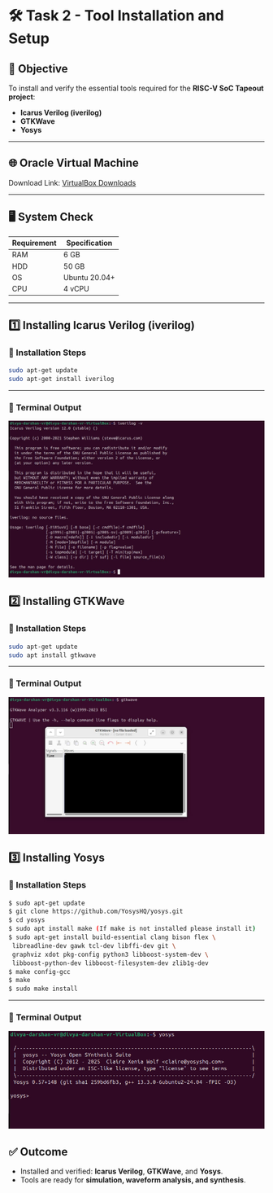 # 🛠️ Task 2 - Tool Installation and Setup  

## 🎯 Objective  
To install and verify the essential tools required for the **RISC-V SoC Tapeout project**:  
- **Icarus Verilog (iverilog)**  
- **GTKWave**  
- **Yosys**  

---


## 🌐 Oracle Virtual Machine  
Download Link: [VirtualBox Downloads](https://www.virtualbox.org/wiki/Downloads)  

---

## 🖥️ System Check  

| **Requirement** | **Specification** |
|------------------|--------------------|
| RAM              | 6 GB              |
| HDD              | 50 GB             |
| OS               | Ubuntu 20.04+     |
| CPU              | 4 vCPU            |

---

## 1️⃣ Installing Icarus Verilog (iverilog)  

### 🔹 Installation Steps  
```bash
sudo apt-get update
sudo apt-get install iverilog
```
---
### 🔹 Terminal Output 
![iverilog Screenshot](.Screenshots/iverilog.jpg)

## 2️⃣ Installing GTKWave  

### 🔹 Installation Steps  
```bash
sudo apt-get update
sudo apt install gtkwave 
```
---
### 🔹 Terminal Output
![GTKWave Screenshot](.Screenshots/gtkwave.jpg)

## 3️⃣ Installing Yosys  

### 🔹 Installation Steps  
```bash
$ sudo apt-get update
$ git clone https://github.com/YosysHQ/yosys.git
$ cd yosys
$ sudo apt install make (If make is not installed please install it)
$ sudo apt-get install build-essential clang bison flex \
 libreadline-dev gawk tcl-dev libffi-dev git \
 graphviz xdot pkg-config python3 libboost-system-dev \
 libboost-python-dev libboost-filesystem-dev zlib1g-dev
$ make config-gcc
$ make
$ sudo make install 
```
---
### 🔹 Terminal Output
![Yosys Screenshot](.Screenshots/yosys.jpg)




## ✅ Outcome  
- Installed and verified: **Icarus Verilog**, **GTKWave**, and **Yosys**.  
- Tools are ready for **simulation, waveform analysis, and synthesis**.  



